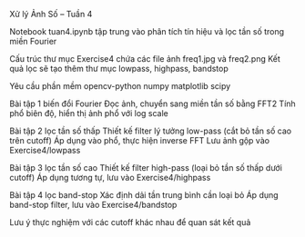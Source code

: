 Xử lý Ảnh Số – Tuần 4

Notebook tuan4.ipynb tập trung vào phân tích tín hiệu và lọc tần số trong miền Fourier

Cấu trúc thư mục
Exercise4 chứa các file ảnh freq1.jpg và freq2.png
Kết quả lọc sẽ tạo thêm thư mục lowpass, highpass, bandstop

Yêu cầu phần mềm
opencv-python
numpy
matplotlib
scipy

Bài tập 1 biến đổi Fourier
  Đọc ảnh, chuyển sang miền tần số bằng FFT2
  Tính phổ biên độ, hiển thị ảnh phổ với log scale

Bài tập 2 lọc tần số thấp
  Thiết kế filter lý tưởng low-pass (cắt bỏ tần số cao trên cutoff)
  Áp dụng vào phổ, thực hiện inverse FFT
  Lưu ảnh gộp vào Exercise4/lowpass

Bài tập 3 lọc tần số cao
  Thiết kế filter high-pass (loại bỏ tần số thấp dưới cutoff)
  Áp dụng tương tự, lưu vào Exercise4/highpass

Bài tập 4 lọc band-stop
  Xác định dải tần trung bình cần loại bỏ
  Áp dụng band-stop filter, lưu vào Exercise4/bandstop

Lưu ý thực nghiệm với các cutoff khác nhau để quan sát kết quả
